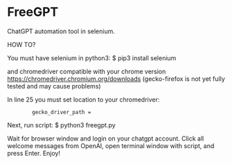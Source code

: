 # FreeGPT
ChatGPT automation tool in selenium.

HOW TO?

You must have selenium in python3:
$ pip3 install selenium

and chromedriver compatible with your chrome version https://chromedriver.chromium.org/downloads (gecko-firefox is not yet fully tested and may cause problems)

In line 25 you must set location to your chromedriver:

            gecko_driver_path =

Next, run script:
$ python3 freegpt.py

Wait for browser window and login on your chatgpt account. Click all welcome messages from OpenAI, open terminal window with script, and press Enter. Enjoy!

